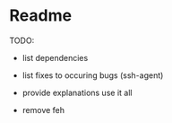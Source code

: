 # Readme 

TODO:

- list dependencies

- list fixes to occuring bugs (ssh-agent)

- provide explanations use it all

- remove feh
